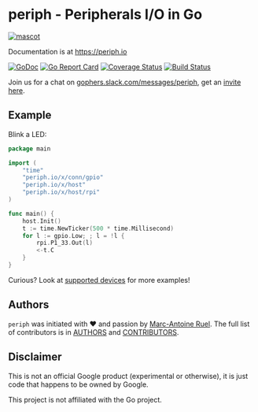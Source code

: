 # periph - Peripherals I/O in Go

[![mascot](https://raw.githubusercontent.com/periph/website/master/site/static/img/periph-mascot-280.png)](https://periph.io/)

Documentation is at https://periph.io

[![GoDoc](https://godoc.org/periph.io/x/host/hostreg?status.svg)](https://godoc.org/periph.io/x/host/hostreg)
[![Go Report Card](https://goreportcard.com/badge/periph.io/x/host/hostreg)](https://goreportcard.com/report/periph.io/x/host/hostreg)
[![Coverage Status](https://codecov.io/gh/google/periph/graph/badge.svg)](https://codecov.io/gh/google/periph)
[![Build Status](https://travis-ci.org/google/periph.svg)](https://travis-ci.org/google/periph)


Join us for a chat on
[gophers.slack.com/messages/periph](https://gophers.slack.com/messages/periph),
get an [invite here](https://invite.slack.golangbridge.org/).


## Example

Blink a LED:

~~~go
package main

import (
    "time"
    "periph.io/x/conn/gpio"
    "periph.io/x/host"
    "periph.io/x/host/rpi"
)

func main() {
    host.Init()
    t := time.NewTicker(500 * time.Millisecond)
    for l := gpio.Low; ; l = !l {
        rpi.P1_33.Out(l)
        <-t.C
    }
}
~~~

Curious? Look at [supported devices](https://periph.io/device/) for more
examples!


## Authors

`periph` was initiated with ❤️️ and passion by [Marc-Antoine
Ruel](https://github.com/maruel). The full list of contributors is in
[AUTHORS](https://github.com/google/periph/blob/master/AUTHORS) and
[CONTRIBUTORS](https://github.com/google/periph/blob/master/CONTRIBUTORS).


## Disclaimer

This is not an official Google product (experimental or otherwise), it
is just code that happens to be owned by Google.

This project is not affiliated with the Go project.
